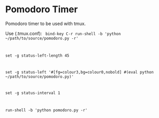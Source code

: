 # Pomodoro Timer
Pomodoro timer to be used with tmux.

Use (.tmux.conf):
<code>
bind-key C-r run-shell -b 'python ~/path/to/source/pomodoro.py -r'

set -g status-left-length 45

set -g status-left '#[fg=colour3,bg=colour0,nobold] #(eval python ~/path/to/source/pomodoro.py)'

set -g status-interval 1

run-shell -b 'python pomodoro.py -r'
</code>
